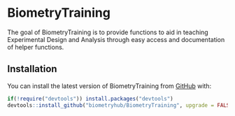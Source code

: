 
<!-- README.md is generated from README.Rmd. Please edit that file -->

# BiometryTraining

<!-- badges: start -->

<!-- badges: end -->

The goal of BiometryTraining is to provide functions to aid in teaching
Experimental Design and Analysis through easy access and documentation
of helper functions.

## Installation

You can install the latest version of BiometryTraining from
[GitHub](https://github.com/) with:

``` r
if(!require("devtools")) install.packages("devtools")
devtools::install_github("biometryhub/BiometryTraining", upgrade = FALSE)
```
